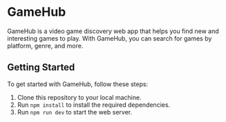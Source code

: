 # GameHub

GameHub is a video game discovery web app that helps you find new and interesting games to play. With GameHub, you can search for games by platform, genre, and more.


## Getting Started

To get started with GameHub, follow these steps:

1. Clone this repository to your local machine.
2. Run `npm install` to install the required dependencies.
3. Run `npm run dev` to start the web server.

